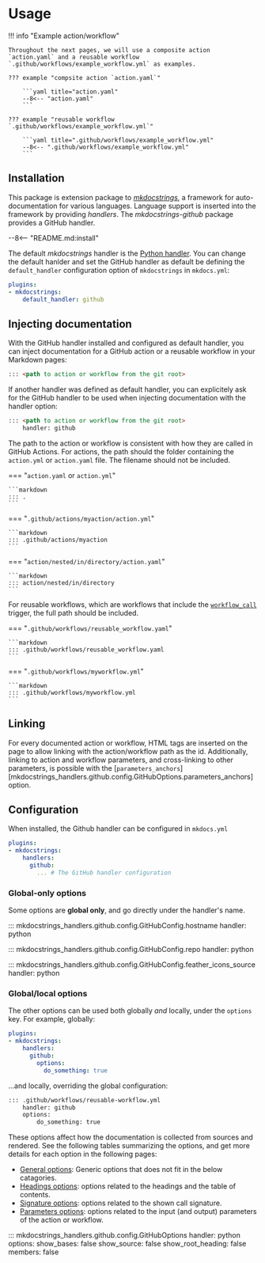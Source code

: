 # Usage 

!!! info "Example action/workflow"

    Throughout the next pages, we will use a composite action `action.yaml` and a reusable workflow `.github/workflows/example_workflow.yml` as examples.

    ??? example "compsite action `action.yaml`"

        ```yaml title="action.yaml"
        --8<-- "action.yaml"
        ```

    ??? example "reusable workflow `.github/workflows/example_workflow.yml`"

        ```yaml title=".github/workflows/example_workflow.yml"
        --8<-- ".github/workflows/example_workflow.yml"
        ```

## Installation

This package is extension package to [*mkdocstrings*](https://mkdocstrings.github.io/), a framework for auto-documentation for various languages. Language support is inserted into the framework by providing *handlers*. The *mkdocstrings-github* package provides a GitHub handler.

--8<-- "README.md:install"

The default *mkdocstrings* handler is the [Python handler](https://mkdocstrings.github.io/python). You can change the default hanlder and set the GitHub handler as default be defining the `default_handler` configuration option of `mkdocstrings` in `mkdocs.yml`:

```yaml title="mkdocs.yml"
plugins:
- mkdocstrings:
    default_handler: github
```

## Injecting documentation

With the GitHub handler installed and configured as default handler, you can inject documentation for a GitHub action or a reusable workflow in your Markdown pages:

```markdown
::: <path to action or workflow from the git root>
```

If another handler was defined as default handler, you can explicitely ask for the GitHub handler to be used when injecting documentation with the handler option:

```markdown
::: <path to action or workflow from the git root>
    handler: github
```

The path to the action or workflow is consistent with how they are called in GitHub Actions.
For actions, the path should the folder containing the `action.yml` or `action.yaml` file. The filename should not be included. 

=== "`action.yaml` or `action.yml`"

    ```markdown
    ::: .
    ```

=== "`.github/actions/myaction/action.yml`"

    ```markdown
    ::: .github/actions/myaction
    ```

=== "`action/nested/in/directory/action.yaml`"

    ```markdown
    ::: action/nested/in/directory
    ```

For reusable workflows, which are workflows that include the [`workflow_call`](https://docs.github.com/en/actions/reference/workflows-and-actions/events-that-trigger-workflows#workflow_call) trigger, the full path should be included. 

=== "`.github/workflows/reusable_workflow.yaml`"

    ```markdown
    ::: .github/workflows/reusable_workflow.yaml
    ```

=== "`.github/workflows/myworkflow.yml`"

    ```markdown
    ::: .github/workflows/myworkflow.yml
    ```

## Linking

For every documented action or workflow, HTML tags are inserted on the page to allow linking with the action/workflow path as the id. Additionally, linking to action and workflow parameters, and cross-linking to other parameters, is possible with the [`parameters_anchors`][mkdocstrings_handlers.github.config.GitHubOptions.parameters_anchors] option.

## Configuration

When installed, the Github handler can be configured in `mkdocs.yml`

```yaml title="mkdocs.yml"
plugins:
- mkdocstrings:
    handlers:
      github:
        ... # The GitHub handler configuration
```

### Global-only options

Some options are **global only**, and go directly under the handler's name.

::: mkdocstrings_handlers.github.config.GitHubConfig.hostname
    handler: python

::: mkdocstrings_handlers.github.config.GitHubConfig.repo
    handler: python

::: mkdocstrings_handlers.github.config.GitHubConfig.feather_icons_source
    handler: python

### Global/local options

The other options can be used both globally *and* locally, under the `options` key. For example, globally:

```yaml title="mkdocs.yml"
plugins:
- mkdocstrings:
    handlers:
      github:
        options:
          do_something: true
```

...and locally, overriding the global configuration:

```markdown title="docs/some_page.md"
::: .github/workflows/reusable-workflow.yml
    handler: github
    options:
        do_something: true
```

These options affect how the documentation is collected from sources and rendered. See the following tables summarizing the options, and get more details for each option in the following pages:

- [General options](./general.md): Generic options that does not fit in the below catagories. 
- [Headings options](./headings.md): options related to the headings and the table of contents.
- [Signature options](./signatures.md): options related to the shown call signature.
- [Parameters options](./parameters.md): options related to the input (and output) parameters of the action or workflow.

::: mkdocstrings_handlers.github.config.GitHubOptions
    handler: python
    options:
        show_bases: false
        show_source: false
        show_root_heading: false
        members: false